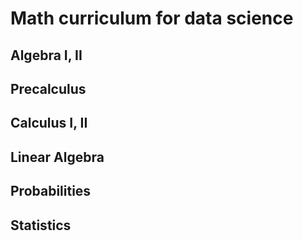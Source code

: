 

# Math curriculum for data science

## Algebra I, II

## Precalculus

## Calculus I, II

## Linear Algebra

## Probabilities

## Statistics